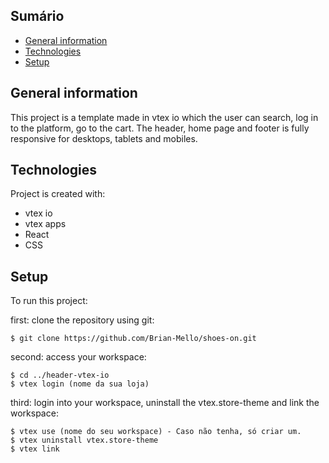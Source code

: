 ## Sumário
* [General information](#General-information)
* [Technologies](#Technologies)
* [Setup](#Setup)

## General information
This project is a template made in vtex io which the user can search, log in to the platform, go to the cart. The header, home page and footer is fully responsive for desktops, tablets and mobiles.

## Technologies
Project is created with:
* vtex io
* vtex apps  
* React
* CSS
	
## Setup
To run this project: 

first: clone the repository using git:

```
$ git clone https://github.com/Brian-Mello/shoes-on.git
```

second: access your workspace:

```
$ cd ../header-vtex-io
$ vtex login (nome da sua loja)
```

third: login into your workspace, uninstall the vtex.store-theme and link the workspace:

```
$ vtex use (nome do seu workspace) - Caso não tenha, só criar um.
$ vtex uninstall vtex.store-theme
$ vtex link
```
